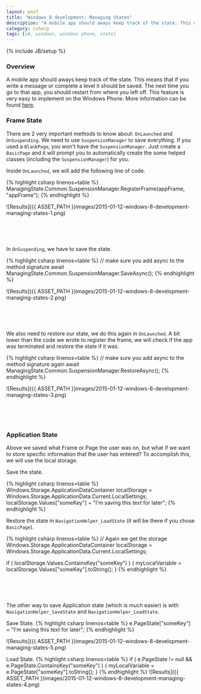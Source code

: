 ```yaml
---
layout: post
title: "Windows 8 development: Managing States"
description: "A mobile app should aways keep track of the state. This means that if you write a message or complete a level it should be saved. The next time you go to that app, you should restart from where you left off. This feature is very easy to implement on the Windows Phone. More information can be found [here](https://www.youtube.com/watch?v=qH4X8RKOZLc)."
category: csharp
tags: [c#, windows, windows phone, state]
---
```

{% include JB/setup %}

<!-- Overview -->
<h3>Overview</h3>

A mobile app should aways keep track of the state. This means that if you write a message or complete a level it should be saved. The next time you go to that app, you should restart from where you left off. This feature is very easy to implement on the Windows Phone. More information can be found [here](https://www.youtube.com/watch?v=qH4X8RKOZLc).

<!-- Frame State -->
<h3>Frame State</h3>

There are 2 very important methods to know about: `OnLaunched` and `OnSuspending`. We need to use `SuspensionManager` to save everything. If you used a `BlankPage`, you won't have the `SuspensionManager`. Just create a `BasicPage` and it will prompt you to automatically create the some helped classes (including the `SuspensionManager`) for you.

Inside `OnLaunched`, we will add the following line of code.

{% highlight csharp linenos=table  %}
ManagingState.Common.SuspensionManager.RegisterFrame(appFrame, "appFrame");
{% endhighlight %}

![Results]({{ ASSET_PATH }}images/2015-01-12-windows-8-development-managing-states-1.png)

<br /><br /><br />

In `OnSuspending`, we have to save the state.

{% highlight csharp linenos=table  %}
// make sure you add async to the method signature
await ManagingState.Common.SuspensionManager.SaveAsync();
{% endhighlight %}

![Results]({{ ASSET_PATH }}images/2015-01-12-windows-8-development-managing-states-2.png)

<br /><br /><br />

We also need to restore our state, we do this again in `OnLaunched`. A bit lower than the code we wrote to register the frame, we will check if the app was terminated and restore the state if it was.

{% highlight csharp linenos=table  %}
// make sure you add async to the method signature again
await ManagingState.Common.SuspensionManager.RestoreAsync();
{% endhighlight %}

![Results]({{ ASSET_PATH }}images/2015-01-12-windows-8-development-managing-states-3.png)

<br /><br /><br />

<!-- Application State -->
<h3>Application State</h3>

Above we saved what Frame or Page the user was on, but what if we want to store specific information that the user has entered? To accomplish this, we will use the local storage.

Save the state.

{% highlight csharp linenos=table  %}
Windows.Storage.ApplicationDataContainer localStorage = Windows.Storage.ApplicationData.Current.LocalSettings;
localStorage.Values["someKey"] = "I'm saving this text for later";
{% endhighlight %}

Restore the state in `NavigationHelper_LoadState` (it will be there if you chose `BasicPage`).

{% highlight csharp linenos=table  %}
// Again we get the storage
Windows.Storage.ApplicationDataContainer localStorage = Windows.Storage.ApplicationData.Current.LocalSettings;

if ( localStorage.Values.ContainsKey("someKey") ) {
  myLocalVariable = localStorage.Values["someKey"].toString();
}
{% endhighlight %}

<br /><br /><br />

The other way to save Application state (which is much easier) is with `NavigationHelper_SaveState` and `NavigationHelper_LoadState`.

Save State.
{% highlight csharp linenos=table  %}
e.PageState["someKey"] = "I'm saving this text for later";
{% endhighlight %}

![Results]({{ ASSET_PATH }}images/2015-01-12-windows-8-development-managing-states-5.png)

Load State.
{% highlight csharp linenos=table  %}
if ( e.PageState != null && e.PageState.ContainsKey("someKey") ) {
  myLocalVariable = e.PageState["someKey"].toString();
}
{% endhighlight %}
![Results]({{ ASSET_PATH }}images/2015-01-12-windows-8-development-managing-states-4.png)


